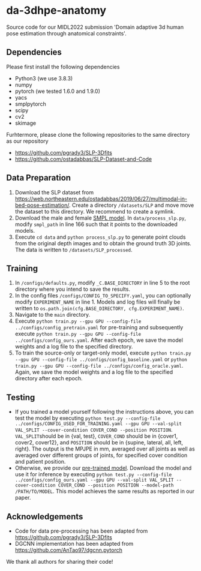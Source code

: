 # da-3dhpe-anatomy
Source code for our MIDL2022 submission 'Domain adaptive 3d human pose estimation through anatomical constraints'.

## Dependencies
Please first install the following dependencies
* Python3 (we use 3.8.3)
* numpy
* pytorch (we tested 1.6.0 and 1.9.0)
* yacs
* smplpytorch
* scipy
* cv2
* skimage

Furhtermore, please clone the following repositories to the same directory as our repository
* https://github.com/pgrady3/SLP-3Dfits
* https://github.com/ostadabbas/SLP-Dataset-and-Code

## Data Preparation
1. Download the SLP dataset from https://web.northeastern.edu/ostadabbas/2019/06/27/multimodal-in-bed-pose-estimation/. Create a directory `/datasets/SLP` and move move the dataset to this directory. We recommend to create a symlink.
2. Download the male and female [SMPL model](https://smpl.is.tue.mpg.de/). In `data/process_slp.py`, modify `smpl_path` in line 166 such that it points to the downloaded models.
3. Execute `cd data` and `python process_slp.py` to generate point clouds from the original depth images and to obtain the ground truth 3D joints. The data is written to `/datasets/SLP_processed`.

## Training
1. In `/configs/defaults.py`, modify `_C.BASE_DIRECTORY` in line 5 to the root directory where you intend to save the results.
2. In the config files `/configs/CONFIG_TO_SPECIFY.yaml`, you can optionally modify `EXPERIMENT_NAME` in line 1. Models and log files will finally be written to `os.path.join(cfg.BASE_DIRECTORY, cfg.EXPERIMENT_NAME)`.
3. Navigate to the `main` directory.
4. Execute `python train.py --gpu GPU --config-file ../configs/config_pretrain.yaml` for pre-training and subsequently execute `python train.py --gpu GPU --config-file ../configs/config_ours.yaml`. After each epoch, we save the model weights and a log file to the specified directory.
5. To train the source-only or target-only model, execute `python train.py --gpu GPU --config-file ../configs/config_baseline.yaml` or `python train.py --gpu GPU --config-file ../configs/config_oracle.yaml`. Again, we save the model weights and a log file to the specified directory after each epoch.

## Testing
* If you trained a model yourself following the instructions above, you can test the model by executing `python test.py --config-file ../configs/CONFIG_USED_FOR_TRAINING.yaml --gpu GPU --val-split VAL_SPLIT --cover-condition COVER_COND --position POSITION`. `VAL_SPLIT`should be in {val, test}, `COVER_COND` should be in {cover1, cover2, cover12}, and `POSITION` should be in {supine, lateral, all, left, right}. The output is the MPJPE in mm, averaged over all joints as well as averaged over different groups of joints, for specified cover condition and patient position.
* Otherwise, we provide our [pre-trained model](https://drive.google.com/file/d/1n8yJEzFaQ_Eu21VJVPu_xA5drqEBHgqN/view?usp=sharing). Download the model and use it for inference by executing `python test.py --config-file ../configs/config_ours.yaml --gpu GPU --val-split VAL_SPLIT --cover-condition COVER_COND --position POSITION --model-path /PATH/TO/MODEL`. This model achieves the same results as reported in our paper.

## Acknowledgements
* Code for data pre-processing has been adapted from https://github.com/pgrady3/SLP-3Dfits
* DGCNN implementation has been adapted from https://github.com/AnTao97/dgcnn.pytorch

We thank all authors for sharing their code!
